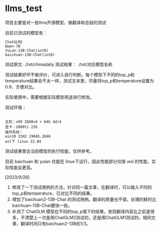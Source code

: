 # llms_test

项目主要是对一些llms开源模型，做翻译和总结的测试

目前已测试的模型有：

```
ChatGLM2
Qwen-7B
YuLan-13B-Chat(int8)
baichuan-13B-Chat(int8)
```

测试原文:   ./txt/chinadaily
测试结果：  ./txt/对应模型名称

测试结果好坏不做评价，可进入自行判断。每个模型下不同的top_p和temperature结果会不太一样，测试文本里，尽量将top_p和temperature设置为0.9，方便对比。

实际使用中，需要根据实际模型用途进行修改。

测试环境：

```

主机：x99 2680v4 + 64G ddr4
显卡：2080ti 22G
操作系统：
win10 22H2 19045.2846
wsl下 linux 22.04

```

测试结果里会当前模型的执行性能，仅供参考。

目前 baichuan 和 yulan 仅能在 linux下运行，因此性能部分仅限 wsl 的性能，实际性能会更高。

[2023/9/28]
1. 修改了一下测试用例的方法，针对同一篇文章，在翻译时，可以输入不同的top_p和temperature，已对比不同的结果。
2. 增加了baichuan2-13B-Chat 的测试用例。翻译的质量也不错，处理的耗时比baichuan-13B-Chat要快一些。
3. 补测了 ChatGLM 模型在不同的top_p值下的结果。发现翻译内容比之前差很多，不清楚上一次是用ChatGLM2测试的，还是用ChatGLM1测试的。相同文章，翻译时间只有baichuan2-13B的1/3。

